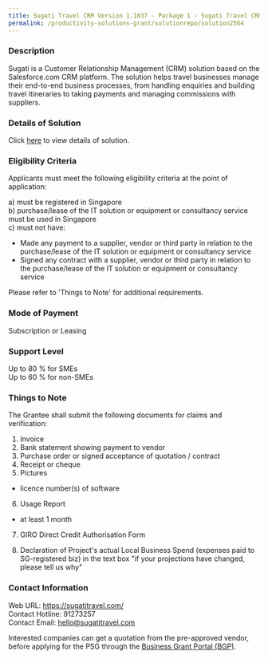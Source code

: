 ```yaml
---
title: Sugati Travel CRM Version 1.1037 - Package 1 - Sugati Travel CRM (upto 5 users)
permalink: /productivity-solutions-grant/solutionrepo/solution2564
---
```


### Description

Sugati is a Customer Relationship Management (CRM) solution based on the Salesforce.com CRM platform. The solution helps travel businesses manage their end-to-end business processes, from handling enquiries and building travel itineraries to taking payments and managing commissions with suppliers.

### Details of Solution

Click <a href='https://www.gobusiness.gov.sg/images/psg/Sugati_Travel_20200841_Desensitised_Annex_3_Part_1.pdf' target='_blank' rel='noopener'>here</a> to view details of solution.

### Eligibility Criteria

Applicants must meet the following eligibility criteria at the point of application:

a) must be registered in Singapore <br>
b) purchase/lease of the IT solution or equipment or consultancy service must be used in Singapore <br>
c) must not have:
- Made any payment to a supplier, vendor or third party in relation to the purchase/lease of the IT solution or equipment or consultancy service
- Signed any contract with a supplier, vendor or third party in relation to the purchase/lease of the IT solution or equipment or consultancy service

Please refer to 'Things to Note' for additional requirements.

### Mode of Payment
Subscription or Leasing

### Support Level
Up to 80
% for SMEs <br>
Up to 60
% for non-SMEs

### Things to Note
The Grantee shall submit the following documents for claims and verification:
1. Invoice
2. Bank statement showing payment to vendor
3. Purchase order or signed acceptance of quotation / contract
4. Receipt or cheque
5. Pictures
- licence number(s) of software
6. Usage Report
- at least 1 month
7. GIRO Direct Credit Authorisation Form

8. Declaration of Project's actual Local Business Spend (expenses paid to SG-registered biz) in the text box "if your projections have changed, please tell us why"

### Contact Information
Web URL: https://sugatitravel.com/ <br>Contact Hotline: 91273257 <br>Contact Email: hello@sugatitravel.com <br>

Interested companies can get a quotation from the pre-approved vendor, before applying for the PSG through the <a target='_blank' rel='noopener' href='https://www.businessgrants.gov.sg/'>Business Grant Portal (BGP)</a>.
